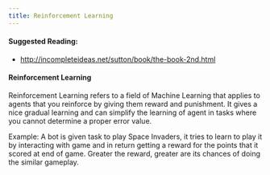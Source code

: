 ```yaml
---
title: Reinforcement Learning
---
```

#### Suggested Reading:
<!-- Please add any articles you think might be helpful to read before writing the article -->

- http://incompleteideas.net/sutton/book/the-book-2nd.html

#### Reinforcement Learning
<!-- Please add your working draft below in GitHub-flavored Markdown -->

Reinforcement Learning refers to a field of Machine Learning that applies to agents that you reinforce by giving them reward and punishment. It gives a nice gradual learning and can simplify the learning of agent in tasks where you cannot determine a proper error value.

Example:
A bot is given task to play Space Invaders, it tries to learn to play it by interacting with game and in return getting a reward for the points that it scored at end of game. Greater the reward, greater are its chances of doing the similar gameplay.